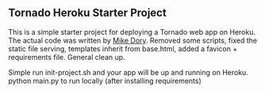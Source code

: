## Tornado Heroku Starter Project

This is a simple starter project for deploying a Tornado web app on Heroku.  The actual code was written by [Mike Dory](dory.me).  Removed some scripts, fixed the static file serving, templates inherit from base.html, added a favicon + requirements file. General clean up.

Simple run init-project.sh and your app will be up and running on Heroku.
python main.py to run locally (after installing requirements)